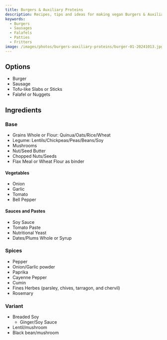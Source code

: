 ```yaml
---
title: Burgers & Auxiliary Proteins
description: Recipes, tips and ideas for making vegan Burgers & Auxiliary Proteins in a practical, healthy and sustainable way.
keywords: 
  - Burgers
  - Sausages
  - Falafels
  - Patties
  - Fritters
image: /images/photos/burgers-auxiliary-proteins/burger-01-20241013.jpg
---
```


## Options

- Burger
- Sausage
- Tofu-like Slabs or Sticks
- Falafel or Nuggets

## Ingredients

### Base
- Grains Whole or Flour: Quinua/Oats/Rice/Wheat
- Legume: Lentils/Chickpeas/Peas/Beans/Soy
- Mushrooms
- Nut/Seed Butter
- Chopped Nuts/Seeds
- Flax Meal or Wheat Flour as binder

#### Vegetables
- Onion
- Garlic
- Tomato
- Bell Pepper

#### Sauces and Pastes
- Soy Sauce
- Tomato Paste
- Nutritional Yeast
- Dates/Plums Whole or Syrup

### Spices

- Pepper
- Onion/Garlic powder
- Paprika
- Cayenne Pepper
- Cumin
- Fines Herbes (parsley, chives, tarragon, and chervil)
- Rosemary

### Variant

- Breaded Soy
  - Ginger/Soy Sauce
- Lentil/mushroom
- Black bean/mushroom